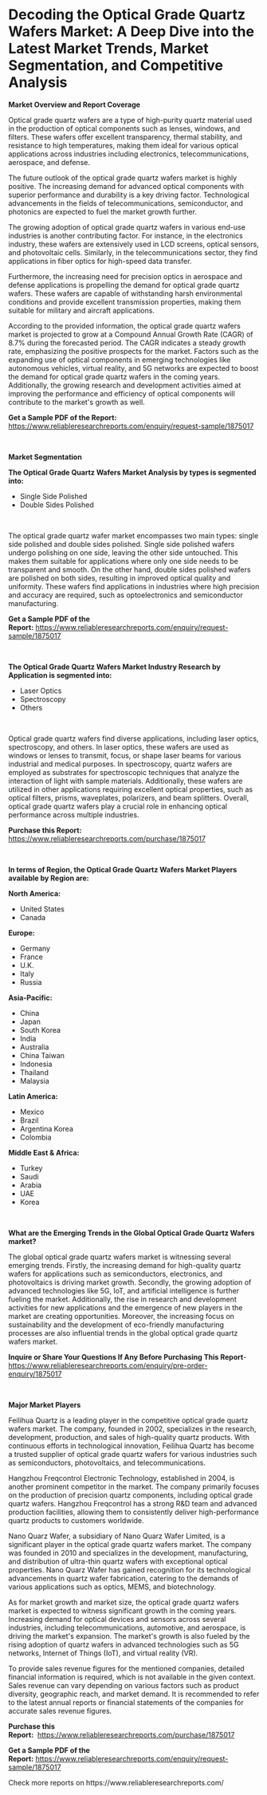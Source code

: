 <p><h1>Decoding the Optical Grade Quartz Wafers Market: A Deep Dive into the Latest Market Trends, Market Segmentation, and Competitive Analysis</h1></p><p><strong>Market Overview and Report Coverage</strong></p>
<p><p>Optical grade quartz wafers are a type of high-purity quartz material used in the production of optical components such as lenses, windows, and filters. These wafers offer excellent transparency, thermal stability, and resistance to high temperatures, making them ideal for various optical applications across industries including electronics, telecommunications, aerospace, and defense.</p><p>The future outlook of the optical grade quartz wafers market is highly positive. The increasing demand for advanced optical components with superior performance and durability is a key driving factor. Technological advancements in the fields of telecommunications, semiconductor, and photonics are expected to fuel the market growth further.</p><p>The growing adoption of optical grade quartz wafers in various end-use industries is another contributing factor. For instance, in the electronics industry, these wafers are extensively used in LCD screens, optical sensors, and photovoltaic cells. Similarly, in the telecommunications sector, they find applications in fiber optics for high-speed data transfer.</p><p>Furthermore, the increasing need for precision optics in aerospace and defense applications is propelling the demand for optical grade quartz wafers. These wafers are capable of withstanding harsh environmental conditions and provide excellent transmission properties, making them suitable for military and aircraft applications.</p><p>According to the provided information, the optical grade quartz wafers market is projected to grow at a Compound Annual Growth Rate (CAGR) of 8.7% during the forecasted period. The CAGR indicates a steady growth rate, emphasizing the positive prospects for the market. Factors such as the expanding use of optical components in emerging technologies like autonomous vehicles, virtual reality, and 5G networks are expected to boost the demand for optical grade quartz wafers in the coming years. Additionally, the growing research and development activities aimed at improving the performance and efficiency of optical components will contribute to the market's growth as well.</p></p>
<p><strong>Get a Sample PDF of the Report:</strong> <a href="https://www.reliableresearchreports.com/enquiry/request-sample/1875017">https://www.reliableresearchreports.com/enquiry/request-sample/1875017</a></p>
<p>&nbsp;</p>
<p><strong>Market Segmentation</strong></p>
<p><strong>The Optical Grade Quartz Wafers Market Analysis by types is segmented into:</strong></p>
<p><ul><li>Single Side Polished</li><li>Double Sides Polished</li></ul></p>
<p>&nbsp;</p>
<p><p>The optical grade quartz wafer market encompasses two main types: single side polished and double sides polished. Single side polished wafers undergo polishing on one side, leaving the other side untouched. This makes them suitable for applications where only one side needs to be transparent and smooth. On the other hand, double sides polished wafers are polished on both sides, resulting in improved optical quality and uniformity. These wafers find applications in industries where high precision and accuracy are required, such as optoelectronics and semiconductor manufacturing.</p></p>
<p><strong>Get a Sample PDF of the Report:</strong>&nbsp;<a href="https://www.reliableresearchreports.com/enquiry/request-sample/1875017">https://www.reliableresearchreports.com/enquiry/request-sample/1875017</a></p>
<p>&nbsp;</p>
<p><strong>The Optical Grade Quartz Wafers Market Industry Research by Application is segmented into:</strong></p>
<p><ul><li>Laser Optics</li><li>Spectroscopy</li><li>Others</li></ul></p>
<p>&nbsp;</p>
<p><p>Optical grade quartz wafers find diverse applications, including laser optics, spectroscopy, and others. In laser optics, these wafers are used as windows or lenses to transmit, focus, or shape laser beams for various industrial and medical purposes. In spectroscopy, quartz wafers are employed as substrates for spectroscopic techniques that analyze the interaction of light with sample materials. Additionally, these wafers are utilized in other applications requiring excellent optical properties, such as optical filters, prisms, waveplates, polarizers, and beam splitters. Overall, optical grade quartz wafers play a crucial role in enhancing optical performance across multiple industries.</p></p>
<p><strong>Purchase this Report:</strong>&nbsp; <a href="https://www.reliableresearchreports.com/purchase/1875017">https://www.reliableresearchreports.com/purchase/1875017</a></p>
<p>&nbsp;</p>
<p><strong>In terms of Region, the Optical Grade Quartz Wafers Market Players available by Region are:</strong></p>
<p>
    <p> <strong> North America: </strong>
        <ul>
            <li>United States</li>
            <li>Canada</li>
        </ul>
        </p> 
    <p> <strong> Europe: </strong>
        <ul>
            <li>Germany</li>
            <li>France</li>
            <li>U.K.</li>
            <li>Italy</li>
            <li>Russia</li>
        </ul>
        </p> 
    <p> <strong> Asia-Pacific: </strong>
        <ul>
            <li>China</li>
            <li>Japan</li>
            <li>South Korea</li>
            <li>India</li>
            <li>Australia</li>
            <li>China Taiwan</li>
            <li>Indonesia</li>
            <li>Thailand</li>
            <li>Malaysia</li>
        </ul>
        </p> 
    <p> <strong> Latin America: </strong>
        <ul>
            <li>Mexico</li>
            <li>Brazil</li>
            <li>Argentina Korea</li>
            <li>Colombia</li>
        </ul>
        </p> 
    <p> <strong> Middle East & Africa: </strong>
        <ul>
            <li>Turkey</li>
            <li>Saudi</li>
            <li>Arabia</li>
            <li>UAE</li>
            <li>Korea</li>
        </ul>
    </p>
    </p>
<p>&nbsp;</p>
<p><strong>What are the Emerging Trends in the Global Optical Grade Quartz Wafers market?</strong></p>
<p><p>The global optical grade quartz wafers market is witnessing several emerging trends. Firstly, the increasing demand for high-quality quartz wafers for applications such as semiconductors, electronics, and photovoltaics is driving market growth. Secondly, the growing adoption of advanced technologies like 5G, IoT, and artificial intelligence is further fueling the market. Additionally, the rise in research and development activities for new applications and the emergence of new players in the market are creating opportunities. Moreover, the increasing focus on sustainability and the development of eco-friendly manufacturing processes are also influential trends in the global optical grade quartz wafers market.</p></p>
<p><strong>Inquire or Share Your Questions If Any Before Purchasing This Report</strong>- <a href="https://www.reliableresearchreports.com/enquiry/pre-order-enquiry/1875017">https://www.reliableresearchreports.com/enquiry/pre-order-enquiry/1875017</a></p>
<p>&nbsp;</p>
<p><strong>Major Market Players</strong></p>
<p><p>Feilihua Quartz is a leading player in the competitive optical grade quartz wafers market. The company, founded in 2002, specializes in the research, development, production, and sales of high-quality quartz products. With continuous efforts in technological innovation, Feilihua Quartz has become a trusted supplier of optical grade quartz wafers for various industries such as semiconductors, photovoltaics, and telecommunications.</p><p>Hangzhou Freqcontrol Electronic Technology, established in 2004, is another prominent competitor in the market. The company primarily focuses on the production of precision quartz components, including optical grade quartz wafers. Hangzhou Freqcontrol has a strong R&D team and advanced production facilities, allowing them to consistently deliver high-performance quartz products to customers worldwide.</p><p>Nano Quarz Wafer, a subsidiary of Nano Quarz Wafer Limited, is a significant player in the optical grade quartz wafers market. The company was founded in 2010 and specializes in the development, manufacturing, and distribution of ultra-thin quartz wafers with exceptional optical properties. Nano Quarz Wafer has gained recognition for its technological advancements in quartz wafer fabrication, catering to the demands of various applications such as optics, MEMS, and biotechnology.</p><p>As for market growth and market size, the optical grade quartz wafers market is expected to witness significant growth in the coming years. Increasing demand for optical devices and sensors across several industries, including telecommunications, automotive, and aerospace, is driving the market's expansion. The market's growth is also fueled by the rising adoption of quartz wafers in advanced technologies such as 5G networks, Internet of Things (IoT), and virtual reality (VR).</p><p>To provide sales revenue figures for the mentioned companies, detailed financial information is required, which is not available in the given context. Sales revenue can vary depending on various factors such as product diversity, geographic reach, and market demand. It is recommended to refer to the latest annual reports or financial statements of the companies for accurate sales revenue figures.</p></p>
<p><strong>Purchase this Report:</strong>&nbsp;&nbsp;<a href="https://www.reliableresearchreports.com/purchase/1875017">https://www.reliableresearchreports.com/purchase/1875017</a></p>
<p></p>
<p><strong>Get a Sample PDF of the Report:</strong>&nbsp;<a href="https://www.reliableresearchreports.com/enquiry/request-sample/1875017">https://www.reliableresearchreports.com/enquiry/request-sample/1875017</a></p>
<p>Check more reports on https://www.reliableresearchreports.com/</p>